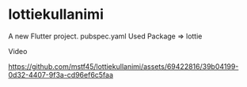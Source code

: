 # lottiekullanimi

A new Flutter project.
pubspec.yaml Used Package => lottie

Video

https://github.com/mstf45/lottiekullanimi/assets/69422816/39b04199-0d32-4407-9f3a-cd96ef6c5faa
